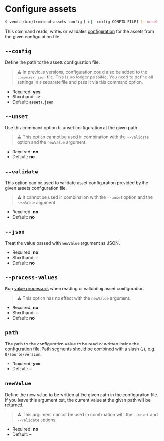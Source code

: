 # Configure assets

```bash
$ vendor/bin/frontend-assets config [-c|--config CONFIG-FILE] [--unset] [--validate] [--json] <path> [<newValue>]
```

This command reads, writes or validates [configuration](../config/index.md) for the assets
from the given configuration file.

## `--config`

Define the path to the assets configuration file.

> :warning: In previous versions, configuration could also be added to the `composer.json`
> file. This is no longer possible. You need to define all settings in a separate file
> and pass it via this command option.

* Required: **yes**
* Shorthand: **`-c`**
* Default: **`assets.json`**

## `--unset`

Use this command option to unset configuration at the given path.

> :warning: This option cannot be used in combination with the `--validate` option and the
> `newValue` argument.

* Required: **no**
* Default: **no**

## `--validate`

This option can be used to validate asset configuration provided by the given assets
configuration file.

> :warning: It cannot be used in combination with the `--unset` option and the `newValue`
> argument.

* Required: **no**
* Default: **no**

## `--json`

Treat the value passed with `newValue` argument as JSON.

* Required: **no**
* Shorthand: **–**
* Default: **no**

## `--process-values`

Run [value processors](../components/placeholder-processors.md) when reading or
validating asset configuration.

> :warning: This option has no effect with the `newValue` argument.

* Required: **no**
* Shorthand: **–**
* Default: **no**

## `path`

The path to the configuration value to be read or written inside the configuration
file. Path segments should be combined with a slash (`/`), e.g. `0/source/version`.

* Required: **yes**
* Default: **–**

## `newValue`

Define the new value to be written at the given path in the configuration file. If
you leave this argument out, the current value at the given path will be returned.

> :warning: This argument cannot be used in combination with the `--unset` and
> `--validate` options.

* Required: **no**
* Default: **–**

